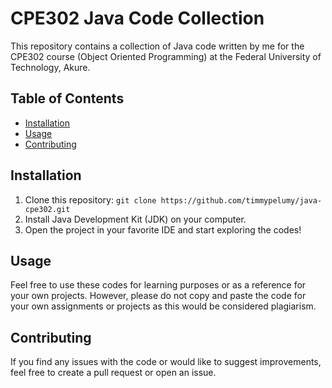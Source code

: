 # CPE302 Java Code Collection

This repository contains a collection of Java code written by me for the CPE302 course (Object Oriented Programming) at the Federal University of Technology, Akure.

## Table of Contents

- [Installation](#installation)
- [Usage](#usage)
- [Contributing](#contributing)


## Installation

1. Clone this repository: `git clone https://github.com/timmypelumy/java-cpe302.git`
2. Install Java Development Kit (JDK) on your computer.
3. Open the project in your favorite IDE and start exploring the codes!

## Usage

Feel free to use these codes for learning purposes or as a reference for your own projects. However, please do not copy and paste the code for your own assignments or projects as this would be considered plagiarism.

## Contributing

If you find any issues with the code or would like to suggest improvements, feel free to create a pull request or open an issue.


